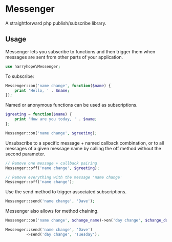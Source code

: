 Messenger
=========

A straightforward php publish/subscribe library.

## Usage

Messenger lets you subscribe to functions and then trigger them when messages
are sent from other parts of your application.

```php
use harryhope\Messenger;
```

To subscribe:

```php
Messenger::on('name change', function($name) {
    print 'Hello, ' . $name;
});
```

Named or anonymous functions can be used as subscriptions.
```php
$greeting = function($name) {
    print 'How are you today, ' . $name;
};

Messenger::on('name change', $greeting);

```

Unsubscribe to a specific message + named callback combination, or to
all messages of a given message name by calling the off method without the
second parameter.

```php
// Remove one message + callback pairing
Messenger::off('name change', $greeting);

// Remove everything with the message 'name change'
Messenger::off('name change');
```

Use the send method to trigger associated subscriptions.

```php
Messenger::send('name change', 'Dave');
```

Messenger also allows for method chaining.
```php
Messenger::on('name change', $change_name)->on('day change', $change_day);

Messenger::send('name change', 'Dave')
         ->send('day change', 'Tuesday');
```

